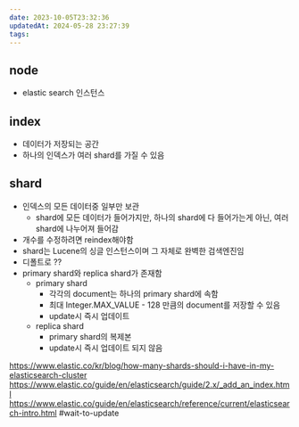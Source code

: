 ```yaml
---
date: 2023-10-05T23:32:36
updatedAt: 2024-05-28 23:27:39
tags: 
---
```

## node 
- elastic search 인스턴스

## index 
- 데이터가 저장되는 공간
- 하나의 인덱스가 여러 shard를 가질 수 있음

## shard 
- 인덱스의 모든 데이터중 일부만 보관
	- shard에 모든 데이터가 들어가지만, 하나의 shard에 다 들어가는게 아닌, 여러 shard에 나누어져 들어감
- 개수를 수정하려면 reindex해야함
- shard는 Lucene의 싱글 인스턴스이며 그 자체로 완벽한 검색엔진임
- 디폴트로 ??
- primary shard와 replica shard가 존재함
	- primary shard
		- 각각의 document는 하나의 primary shard에 속함
		- 최대 Integer.MAX_VALUE - 128 만큼의 document를 저장할 수 있음
		- update시 즉시 업데이트
	- replica shard
		- primary shard의 복제본
		- update시 즉시 업데이트 되지 않음



https://www.elastic.co/kr/blog/how-many-shards-should-i-have-in-my-elasticsearch-cluster
https://www.elastic.co/guide/en/elasticsearch/guide/2.x/_add_an_index.html
https://www.elastic.co/guide/en/elasticsearch/reference/current/elasticsearch-intro.html
#wait-to-update 